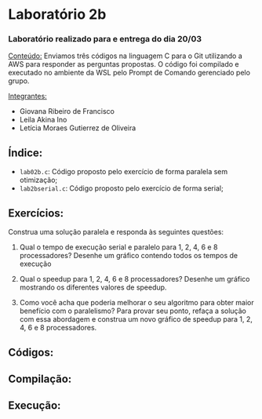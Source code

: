 <h1>Laboratório 2b</h1>

<h3>Laboratório realizado para e entrega do dia 20/03</h3>

<ins>Conteúdo:</ins> Enviamos três códigos na linguagem C para o Git utilizando a AWS para responder as perguntas propostas. O código foi compilado e executado no ambiente da WSL pelo Prompt de Comando gerenciado pelo grupo.

<ins>Integrantes:</ins>
- Giovana Ribeiro de Francisco
- Leila Akina Ino
- Letícia Moraes Gutierrez de Oliveira

<h2>Índice:</h2>
<ul>
  <li><code>lab02b.c</code>: Código proposto pelo exercício de forma paralela sem otimização;
  <li><code>lab2bserial.c</code>: Código proposto pelo exercício de forma serial;
</ul>

<h2>Exercícios:</h2>
Construa uma solução paralela e responda às seguintes questões:

1. Qual o tempo de execução serial e paralelo para 1, 2, 4, 6 e 8 processadores? Desenhe um gráfico contendo todos os tempos de execução

2. Qual o speedup para 1, 2, 4, 6 e 8 processadores? Desenhe um gráfico mostrando os diferentes valores de speedup.

3. Como você acha que poderia melhorar o seu algoritmo para obter maior benefício com o paralelismo? Para provar seu ponto, refaça a solução com essa abordagem e construa um novo gráfico de speedup para 1, 2, 4, 6 e 8 processadores.

<h2>Códigos:</h2>

<h2>Compilação:</h2>

<h2>Execução:</h2>

